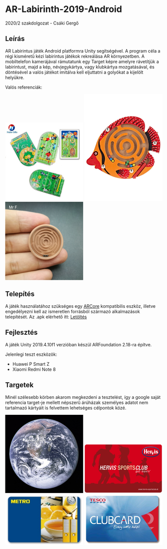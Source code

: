 # AR-Labirinth-2019-Android
 2020/2 szakdolgozat - Csáki Gergő

## Leírás
AR Labirintus játék Android platformra Unity segítségével. A program céla a régi kisméretű kézi labirintus játékok rekreálása AR környezetben. A mobiltelefon kamerájával rámutatunk egy Target képre amelyre rávetítjük a labirintust, majd a kép, névjegykártya, vagy klubkártya mozgatásával, és döntésével a valós játékot imitálva kell eljuttatni a golyókat a kijelölt helyükre.

Valós referenciák:

<p float="left">
 <img src="Assets/Target/Reference/focis.jpg" width="250">
 <img src="Assets/Target/Reference/halas.jpg" width="250">
 <img src="Assets/Target/Reference/kör%20labirintus%203%20golyó.jpg" width="250">
</p>

## Telepítés
 A játék használatához szükséges egy [ARCore](https://developers.google.com/ar/discover/supported-devices) kompatibilis eszköz, illetve engedélyezni kell az ismeretlen forrásból származó alkalmazások telepítését.
 Az .apk elérhető itt: [Letöltés](https://github.com/Csaki95/AR-Labirinth-2019-Android/raw/master/Builds/AR%20Labirinth.apk)
 
 ## Fejlesztés
 A játék Unity 2019.4.10f1 verzióban készül ARFoundation 2.18-ra építve.
 
 Jelenlegi teszt eszközök:
 * Huawei P Smart Z
 * Xiaomi Redmi Note 8
 
 ## Targetek
 
 Minél szélesebb körben akarom megkezdeni a tesztelést, így a google saját referencia target-je mellett népszerű árúházak személyes adatot nem tartalmazó kártyáit is felvettem lehetséges célpontok közé.
 
 <img src="Assets/Target/augmented-images-earth.jpg" width="250">
 
 <img src="Assets/Target/hervis.jpg" width="250">
 
 <img src="Assets/Target/metro.jpg" width="250">
 
 <img src="Assets/Target/tesco.png" width="250">
